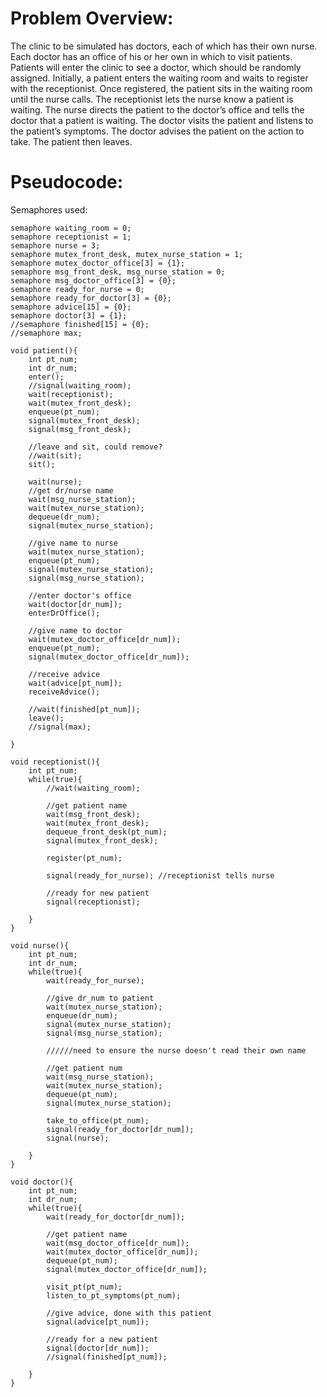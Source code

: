 # Problem Overview: 
The clinic to be simulated has doctors, each of which has their own nurse.  Each doctor has an office of his or her own in which to visit patients.  Patients will enter the clinic to see a doctor, which should be randomly assigned.  Initially, a patient enters the waiting room and waits to register with the receptionist.  Once registered, the patient sits in the waiting room until the nurse calls.  The receptionist lets the nurse know a patient is waiting.  The nurse directs the patient to the doctor’s office and tells the doctor that a patient is waiting.  The doctor visits the patient and listens to the patient’s symptoms.  The doctor advises the patient on the action to take.  The patient then leaves.

# Pseudocode:
Semaphores used: 
```
semaphore waiting_room = 0; 
semaphore receptionist = 1;
semaphore nurse = 3;
semaphore mutex_front_desk, mutex_nurse_station = 1;
semaphore mutex_doctor_office[3] = {1};
semaphore msg_front_desk, msg_nurse_station = 0;
semaphore msg_doctor_office[3] = {0};
semaphore ready_for_nurse = 0;
semaphore ready_for_doctor[3] = {0};
semaphore advice[15] = {0};
semaphore doctor[3] = {1};
//semaphore finished[15] = {0};
//semaphore max;
```
```
void patient(){ 
    int pt_num;
    int dr_num;
    enter();
    //signal(waiting_room);
    wait(receptionist);
    wait(mutex_front_desk);
    enqueue(pt_num);	
    signal(mutex_front_desk);
    signal(msg_front_desk);

    //leave and sit, could remove?
    //wait(sit);
    sit();

    wait(nurse);
    //get dr/nurse name
    wait(msg_nurse_station);
    wait(mutex_nurse_station);
    dequeue(dr_num);
    signal(mutex_nurse_station);

    //give name to nurse
    wait(mutex_nurse_station);
    enqueue(pt_num);	
    signal(mutex_nurse_station);
    signal(msg_nurse_station);

    //enter doctor's office
    wait(doctor[dr_num]);
    enterDrOffice();

    //give name to doctor
    wait(mutex_doctor_office[dr_num]);
    enqueue(pt_num);	
    signal(mutex_doctor_office[dr_num]);

    //receive advice
    wait(advice[pt_num]);
    receiveAdvice();

    //wait(finished[pt_num]);
    leave();
    //signal(max);

}
```
```
void receptionist(){
    int pt_num;
    while(true){
        //wait(waiting_room);

        //get patient name
        wait(msg_front_desk);
        wait(mutex_front_desk);
        dequeue_front_desk(pt_num);
        signal(mutex_front_desk);

        register(pt_num);

        signal(ready_for_nurse); //receptionist tells nurse

        //ready for new patient 
        signal(receptionist);

    }
}
```
```
void nurse(){
    int pt_num;
    int dr_num;
    while(true){
        wait(ready_for_nurse);

        //give dr_num to patient
        wait(mutex_nurse_station);
        enqueue(dr_num);
        signal(mutex_nurse_station);
        signal(msg_nurse_station);

        //////need to ensure the nurse doesn't read their own name

        //get patient num
        wait(msg_nurse_station);
        wait(mutex_nurse_station);
        dequeue(pt_num);
        signal(mutex_nurse_station);

        take_to_office(pt_num);
        signal(ready_for_doctor[dr_num]);
        signal(nurse);

    }
}
```
```
void doctor(){
    int pt_num;
    int dr_num;
    while(true){
        wait(ready_for_doctor[dr_num]);
        
        //get patient name
        wait(msg_doctor_office[dr_num]);
        wait(mutex_doctor_office[dr_num]);
        dequeue(pt_num);
        signal(mutex_doctor_office[dr_num]);

        visit_pt(pt_num);
        listen_to_pt_symptoms(pt_num);

        //give advice, done with this patient 
        signal(advice[pt_num]);

        //ready for a new patient
        signal(doctor[dr_num]);
        //signal(finished[pt_num]);

    }
}
```
